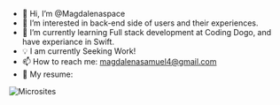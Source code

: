 - 👋 Hi, I’m @Magdalenaspace                                                                                                                              
- 👀 I’m interested in back-end side of users and their experiences.
- 🤖 I’m currently learning Full stack development at Coding Dogo, and have experiance in Swift. 
- 💡 I am currently Seeking Work!
- 📫  How to reach me: magdalenasamuel4@gmail.com
- 💫 My resume:

<!---
Magdalenaspace/Magdalenaspace is a ✨ special ✨ repository because its `README.md` (this file) appears on your GitHub profile.
You can click the Preview link to take a look at your changes.
--->



![Microsites](https://user-images.githubusercontent.com/96504344/208601338-68a6b411-1874-4606-87df-afc8bda130ea.gif)
